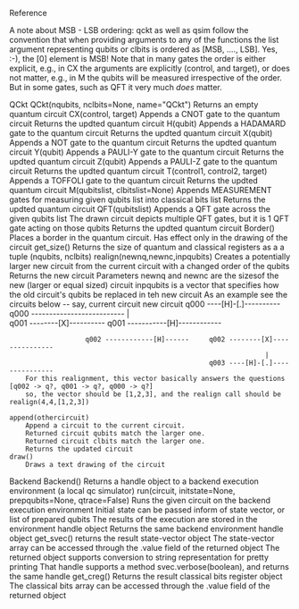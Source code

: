 Reference

A note about MSB - LSB ordering:
	qckt as well as qsim follow the convention that when providing arguments to any of the functions 
	the list argument representing qubits or clbits is ordered as [MSB, ...., LSB].
	Yes, :-), the [0] element is MSB!
	Note that in many gates the order is either explicit, e.g., in CX the arguments are explicitly (control, and target),
	or does not matter, e.g., in M the qubits will be measured irrespective of the order. But in some gates, such as QFT 
	it very much *does* matter.

QCkt
	QCkt(nqubits, nclbits=None, name="QCkt")
		Returns an empty quantum circuit
	CX(control, target)
		Appends a CNOT gate to the quantum circuit
		Returns the updted quantum circuit
	H(qubit)
		Appends a HADAMARD gate to the quantum circuit
		Returns the updted quantum circuit
	X(qubit)
		Appends a NOT gate to the quantum circuit
		Returns the updted quantum circuit
	Y(qubit)
		Appends a PAULI-Y gate to the quantum circuit
		Returns the updted quantum circuit
	Z(qubit)
		Appends a PAULI-Z gate to the quantum circuit
		Returns the updted quantum circuit
	T(control1, control2, target)
		Appends a TOFFOLI gate to the quantum circuit
		Returns the updted quantum circuit
	M(qubitslist, clbitslist=None)
		Appends MEASUREMENT gates for measuring given qubits list into classical bits list
		Returns the updted quantum circuit
	QFT(qubitslist)
		Appends a QFT gate across the given qubits list
		The drawn circuit depicts multiple QFT gates, but it is 1 QFT gate acting on those qubits
		Returns the updted quantum circuit
	Border()
		Places a border in the quantum circuit. Has effect only in the drawing of the circuit
	get_size()
		Returns the size of quantum and classical registers as a a tuple (nqubits, nclbits)
	realign(newnq,newnc,inpqubits)
		Creates a potentially larger new circuit from the current circuit with a changed order of the qubits
		Returns the new circuit
		Parameters newnq and newnc are the sizesof the new (larger or equal sized) circuit
		inpqubits is a vector that specifies how the old circuit's qubits be replaced in teh new circuit
		As an example see the circuits below --
		say,                    current circuit                   new circuit
		               q000 ----[H]-[.]----------     q000 --------------------------
		                             |                                               
		               q001 --------[X]----------     q001 -----------[H]------------
		                                                                             
		               q002 ------------[H]------     q002 --------[X]---------------
		                                                            |                
		                                              q003 ----[H]-[.]---------------
		For this realignment, this vector basically answers the questions [q002 -> q?, q001 -> q?, q000 -> q?]
		so, the vector should be [1,2,3], and the realign call should be realign(4,4,[1,2,3])

	append(othercircuit)
		Append a circuit to the current circuit.
		Returned circuit qubits match the larger one.
		Returned circuit clbits match the larger one.
		Returns the updated circuit
	draw()
		Draws a text drawing of the circuit
Backend
	Backend()
		Returns a handle object to a backend execution environment (a local qc simulator)
	run(circuit, initstate=None, prepqubits=None, qtrace=False)
		Runs the given circuit on the backend execution environment
		Initial state can be passed inform of state vector, or list of prepared qubits
		The results of the execution are stored in the environment handle object
		Returns the same backend environment handle object
	get_svec()
		returns the result state-vector object
		The state-vector array can be accessed through the .value field of the returned object
		The returned object supports conversion to string representation for pretty printing
		That handle supports a method svec.verbose(boolean), and returns the same handle
	get_creg()
		Returns the result classical bits register object
		The classical bits array can be accessed through the .value field of the returned object
